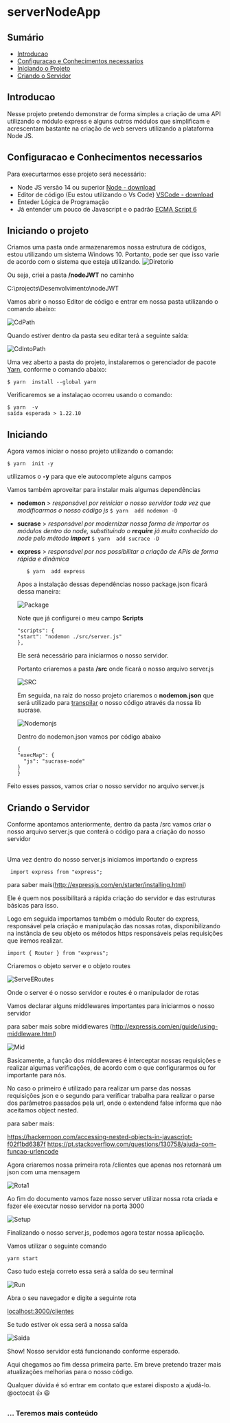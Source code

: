# serverNodeApp

## Sumário
* [Introducao](#introducao)
* [Configuracao e Conhecimentos necessarios](#configuracao-e-conhecimentos-necessarios)
* [Iniciando o Projeto](#iniciando-o-projeto)
* [Criando o Servidor](#criando-o-servidor)

## Introducao 
Nesse projeto pretendo demonstrar de forma simples a criação de uma API utilizando o módulo express e alguns outros módulos que simplificam  e acrescentam bastante na criação de web servers utilizando a plataforma Node JS. 
	
## Configuracao e Conhecimentos necessarios
Para execurtarmos esse projeto será necessário: 
* Node JS versão 14 ou superior  [Node - download](https://nodejs.org/en/download/) 
* Editor de código (Eu estou utilizando o Vs Code) [VSCode - download](https://code.visualstudio.com/download)
* Enteder Lógica de Programação
* Já entender um pouco de Javascript e o padrão [ECMA Script 6 ](https://www.w3schools.com/js/js_es6.asp)

	
## Iniciando o projeto
Criamos uma pasta onde armazenaremos nossa estrutura de códigos, estou utilizando um sistema Windows 10. Portanto, pode ser que isso varie de acordo com o sistema que esteja utilizando. 
![Diretorio](/img/img1.jpg)

Ou seja, criei a pasta **/nodeJWT** no caminho

C:\projects\Desenvolvimento\nodeJWT

Vamos abrir o nosso Editor de código e entrar em nossa pasta utilizando o comando abaixo: 

![CdPath](/img/img2.jpg)

Quando estiver dentro da pasta seu editar terá a seguinte saída:

![CdIntoPath](/img/img3.jpg)

Uma vez aberto a pasta do projeto, instalaremos o gerenciador de pacote [Yarn](https://yarnpkg.com/), conforme o comando abaixo:

```
$ yarn  install --global yarn
```

Verificaremos se a instalaçao ocorreu usando o comando: 

```
$ yarn  -v
saída esperada > 1.22.10 
```

## Iniciando
Agora vamos iniciar o nosso projeto utilizando o comando: 

```
$ yarn  init -y
```
utilizamos o **-y** para que ele autocomplete alguns campos 

Vamos também aproveitar para instalar mais algumas dependências

* **nodemon**  > _responsável por reiniciar o nosso servidor toda vez que modificarmos o nosso código js_
        ```
        $ yarn  add nodemon -D
        ```

* **sucrase**  > _responsável por modernizar nossa forma de importar os módulos dentro do node, substituindo o **require** já muito conhecido do node pelo método **import**_
        ```
        $ yarn  add sucrace -D
        ```

* **express** > _responsável por nos possibilitar a criação de APIs de forma rápida e dinâmica_

     ```
        $ yarn  add express
    ```

    Apos a instalação dessas dependências nosso package.json ficará dessa maneira:

    ![Package](/img/img4.jpg)
    
    Note que já configurei o meu campo **Scripts**
    ```
  "scripts": {
    "start": "nodemon ./src/server.js"
  },
    ```

    Ele será necessário para iniciarmos o nosso servidor. 

    Portanto criaremos a pasta **/src** onde ficará o nosso arquivo server.js 

    ![SRC](/img/img6.jpg)
    
    Em seguida, na raiz do nosso projeto criaremos o **nodemon.json** que será utilizado para [transpilar](https://natanaelfonseca.com.br/2017/02/08/transpilar-codigo-para-javascript/#:~:text=Transpilar%20significa%20converter%20um%20c%C3%B3digo,c%C3%B3digo%20equivalente%20em%20outra%20linguagem) o nosso código através da nossa lib sucrase. 

    ![Nodemonjs](/img/img5.jpg)

    Dentro do nodemon.json vamos por código abaixo

    ```
  {
    "execMap": {
      "js": "sucrase-node"
    }
  }
    ```
Feito esses passos, vamos criar o nosso servidor no arquivo server.js 

## Criando o Servidor 
Conforme apontamos anteriormente, dentro da pasta /src vamos criar o nosso arquivo server.js que conterá o código para a criação do nosso servidor  
<br />

Uma vez dentro do nosso server.js iniciamos importando o express 
```
 import express from "express";
 ```
para saber mais(http://expressjs.com/en/starter/installing.html)

Ele é quem nos possibilitará a rápida criação do servidor e das estruturas básicas para isso. 

Logo em seguida importamos também o módulo Router do express, responsável pela criação e manipulação das nossas rotas, disponibilizando na instância de seu objeto os métodos https responsáveis pelas requisições que iremos realizar. 

```
import { Router } from "express";
 ```
Criaremos o objeto server e o objeto routes 

![ServeERoutes](/img/img7.jpg)

Onde o server é o nosso servidor e routes é o manipulador de rotas

Vamos declarar alguns middlewares importantes para iniciarmos o nosso servidor

para saber mais sobre middlewares (http://expressjs.com/en/guide/using-middleware.html)

![Mid](/img/img8.jpg)

Basicamente, a função dos middlewares é interceptar nossas requisições e realizar algumas verificações, de acordo com o que configurarmos ou for importante para nós. 

No caso o primeiro é utilizado para realizar um parse das nossas requisições json e o segundo para verificar trabalha para realizar o parse dos parâmetros passados pela url, onde o extendend false informa que não aceitamos object nested. 

para saber mais: 

https://hackernoon.com/accessing-nested-objects-in-javascript-f02f1bd6387f
https://pt.stackoverflow.com/questions/130758/ajuda-com-funcao-urlencode



Agora criaremos nossa primeira rota /clientes que apenas nos retornará um json com uma mensagem

![Rota1](/img/img9.jpg)

Ao fim do documento vamos faze nosso server utilizar nossa rota criada e fazer ele executar nosso servidor na porta 3000 

![Setup](/img/img10.jpg)

Finalizando o nosso server.js, podemos agora testar nossa aplicação. 

Vamos utilizar o seguinte comando 

```
yarn start 
```

Caso tudo esteja correto essa será a saída do seu terminal

![Run](img11.jpg)

Abra o seu navegador e digite a seguinte rota 

[localhost:3000/clientes](http://localhost:3000/clientes)

Se tudo estiver ok essa será a nossa saída

![Saida](/img/img12.jpg)

Show! Nosso servidor está funcionando conforme esperado. 

Aqui chegamos ao fim dessa primeira parte. Em breve pretendo trazer mais atualizações melhorias para o nosso código. 

Qualquer dúvida é só entrar em contato que estarei disposto a ajudá-lo. @octocat :+1: :smiley:





### ... Teremos mais conteúdo
